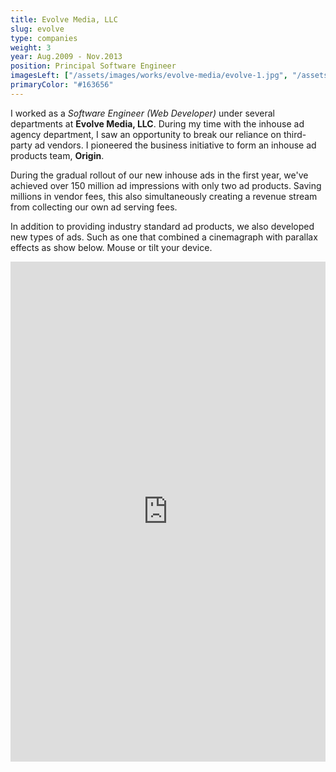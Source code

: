 ```yaml
---
title: Evolve Media, LLC
slug: evolve
type: companies
weight: 3
year: Aug.2009 - Nov.2013
position: Principal Software Engineer
imagesLeft: ["/assets/images/works/evolve-media/evolve-1.jpg", "/assets/images/works/evolve-media/evolve-3.jpg", "/assets/images/works/evolve-media/evolve-4.jpg"]
primaryColor: "#163656"
---
```


I worked as a *Software Engineer (Web Developer)* under several departments at **Evolve Media, LLC**. During my time with the inhouse ad agency department, I saw an opportunity to break our reliance on third-party ad vendors. I pioneered the business initiative to form an inhouse ad products team, **Origin**.

During the gradual rollout of our new inhouse ads in the first year, we've achieved over 150 million ad impressions with only two ad products. Saving millions in vendor fees, this also simultaneously creating a revenue stream from collecting our own ad serving fees.

In addition to providing industry standard ad products, we also developed new types of ads. Such as one that combined a cinemagraph with parallax effects as show below. Mouse or tilt your device.

<iframe src="http://localhost:1313/assets/demo/evolve/discovery/" class="single__embed" frameborder="0" width="100%" height="800px" style="margin: 0 auto; display: block;"></iframe>